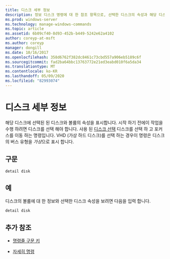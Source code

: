 ```yaml
---
title: 디스크 세부 정보
description: 정보 디스크 명령에 대 한 참조 항목으로, 선택한 디스크의 속성과 해당 디스크의 볼륨을 표시 합니다.
ms.prod: windows-server
ms.technology: manage-windows-commands
ms.topic: article
ms.assetid: 6b09cf40-8d93-452b-b449-5242e62a4102
author: coreyp-at-msft
ms.author: coreyp
manager: dongill
ms.date: 10/16/2017
ms.openlocfilehash: 358d6762f382dc8461c73cbd557a906eb5189c6f
ms.sourcegitcommit: fad2ba64bbc13763772e21ed3eabd010f6a5da34
ms.translationtype: MT
ms.contentlocale: ko-KR
ms.lasthandoff: 05/09/2020
ms.locfileid: "82993074"
---
```

# <a name="detail-disk"></a>디스크 세부 정보

해당 디스크에 선택된 된 디스크와 볼륨의 속성을 표시합니다. 시작 하기 전에이 작업을 수행 하려면 디스크를 선택 해야 합니다. 사용 된 [디스크 선택](select-disk.md) 디스크를 선택 하 고 포커스를 이동 하는 명령입니다. VHD (가상 하드 디스크)를 선택 하는 경우이 명령은 디스크의 버스 유형을 *가상*으로 표시 합니다.

## <a name="syntax"></a>구문

```
detail disk
```

## <a name="examples"></a>예

디스크의 볼륨에 대 한 정보와 선택한 디스크 속성을 보려면 다음을 입력 합니다.

```
detail disk
```

## <a name="additional-references"></a>추가 참조

- [명령줄 구문 키](command-line-syntax-key.md)

- [자세히 명령](detail.md)
